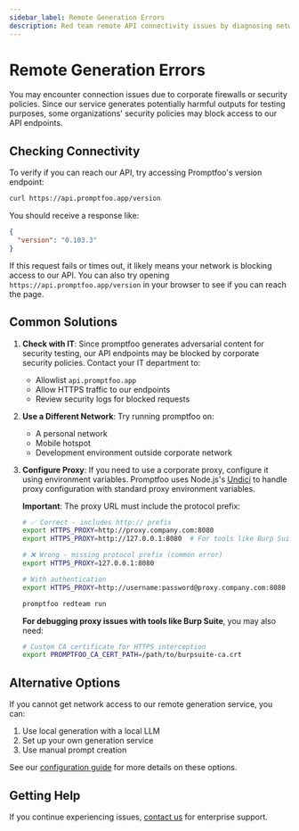 ```yaml
---
sidebar_label: Remote Generation Errors
description: Red team remote API connectivity issues by diagnosing network blocks and security policies to ensure secure access for LLM adversarial testing workflows
---
```


# Remote Generation Errors

You may encounter connection issues due to corporate firewalls or security policies. Since our service generates potentially harmful outputs for testing purposes, some organizations' security policies may block access to our API endpoints.

## Checking Connectivity

To verify if you can reach our API, try accessing Promptfoo's version endpoint:

```bash
curl https://api.promptfoo.app/version
```

You should receive a response like:

```json
{
  "version": "0.103.3"
}
```

If this request fails or times out, it likely means your network is blocking access to our API. You can also try opening `https://api.promptfoo.app/version` in your browser to see if you can reach the page.

## Common Solutions

1. **Check with IT**: Since promptfoo generates adversarial content for security testing, our API endpoints may be blocked by corporate security policies. Contact your IT department to:
   - Allowlist `api.promptfoo.app`
   - Allow HTTPS traffic to our endpoints
   - Review security logs for blocked requests

2. **Use a Different Network**: Try running promptfoo on:
   - A personal network
   - Mobile hotspot
   - Development environment outside corporate network

3. **Configure Proxy**: If you need to use a corporate proxy, configure it using environment variables. Promptfoo uses Node.js's [Undici](https://undici.nodejs.org/#/docs/api/ProxyAgent.md) to handle proxy configuration with standard proxy environment variables.

   **Important**: The proxy URL must include the protocol prefix:

   ```bash
   # ✅ Correct - includes http:// prefix
   export HTTPS_PROXY=http://proxy.company.com:8080
   export HTTPS_PROXY=http://127.0.0.1:8080  # For tools like Burp Suite

   # ❌ Wrong - missing protocol prefix (common error)
   export HTTPS_PROXY=127.0.0.1:8080

   # With authentication
   export HTTPS_PROXY=http://username:password@proxy.company.com:8080

   promptfoo redteam run
   ```

   **For debugging proxy issues with tools like Burp Suite**, you may also need:
   ```bash
   # Custom CA certificate for HTTPS interception
   export PROMPTFOO_CA_CERT_PATH=/path/to/burpsuite-ca.crt
   ```

## Alternative Options

If you cannot get network access to our remote generation service, you can:

1. Use local generation with a local LLM
2. Set up your own generation service
3. Use manual prompt creation

See our [configuration guide](/docs/configuration/guide/) for more details on these options.

## Getting Help

If you continue experiencing issues, [contact us](/contact/) for enterprise support.
